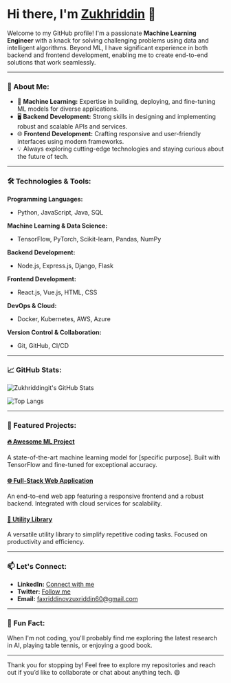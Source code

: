 # Hi there, I'm [Zukhriddin](https://github.com/zukhriddingit) 👋

Welcome to my GitHub profile! I'm a passionate **Machine Learning Engineer** with a knack for solving challenging problems using data and intelligent algorithms. Beyond ML, I have significant experience in both backend and frontend development, enabling me to create end-to-end solutions that work seamlessly.

---

### 🚀 About Me:

- 🔬 **Machine Learning:** Expertise in building, deploying, and fine-tuning ML models for diverse applications.
- 🖥️ **Backend Development:** Strong skills in designing and implementing robust and scalable APIs and services.
- 🌐 **Frontend Development:** Crafting responsive and user-friendly interfaces using modern frameworks.
- 💡 Always exploring cutting-edge technologies and staying curious about the future of tech.

---

### 🛠️ Technologies & Tools:

**Programming Languages:**
- Python, JavaScript, Java, SQL

**Machine Learning & Data Science:**
- TensorFlow, PyTorch, Scikit-learn, Pandas, NumPy

**Backend Development:**
- Node.js, Express.js, Django, Flask

**Frontend Development:**
- React.js, Vue.js, HTML, CSS

**DevOps & Cloud:**
- Docker, Kubernetes, AWS, Azure

**Version Control & Collaboration:**
- Git, GitHub, CI/CD

---

### 📈 GitHub Stats:

![Zukhriddingit's GitHub Stats](https://github-readme-stats.vercel.app/api?username=zukhriddingit&show_icons=true&theme=radical)

![Top Langs](https://github-readme-stats.vercel.app/api/top-langs/?username=zukhriddingit&layout=compact&theme=radical)

---

### 🌟 Featured Projects:

#### [🔥 Awesome ML Project](https://github.com/zukhriddingit/awesome-ml-project)
A state-of-the-art machine learning model for [specific purpose]. Built with TensorFlow and fine-tuned for exceptional accuracy.

#### [🌐 Full-Stack Web Application](https://github.com/zukhriddingit/fullstack-web-app)
An end-to-end web app featuring a responsive frontend and a robust backend. Integrated with cloud services for scalability.

#### [🔧 Utility Library](https://github.com/zukhriddingit/utility-library)
A versatile utility library to simplify repetitive coding tasks. Focused on productivity and efficiency.

---

### 📫 Let's Connect:

- **LinkedIn:** [Connect with me](https://www.linkedin.com/in/zukhriddin-fakhriddinov)
- **Twitter:** [Follow me](https://twitter.com/pythondsa)
- **Email:** faxriddinovzuxriddin60@gmail.com 

---

### 🌱 Fun Fact:
When I'm not coding, you'll probably find me exploring the latest research in AI, playing table tennis, or enjoying a good book.

---

Thank you for stopping by! Feel free to explore my repositories and reach out if you’d like to collaborate or chat about anything tech. 😄
